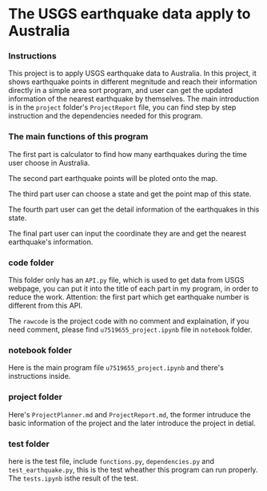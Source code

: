 # The USGS earthquake data apply to Australia

### Instructions

This project is to apply USGS earthquake data to Australia. In this project, it shows earthquake points in different megnitude and reach their information 
 directly in a simple area sort program, and user can get the updated information of the nearest earthquake by themselves. The main introduction is in the `project` folder's `ProjectReport` file, you can find step by step instruction and the dependencies needed for this program.
 
### The main functions of this program

The first part is calculator to find how many earthquakes during the time user choose in Australia.

The second part earthquake points will be ploted onto the map.

The third part user can choose a state and get the point map of this state.

The fourth part user can get the detail information of the earthquakes in this state. 

The final part user can input the coordinate they are and get the nearest earthquake's information.
 
### code folder

This folder only has an `API.py` file, which is used to get data from USGS webpage, you can put it into the title of each part in my program, in order to reduce the 
work. Attention: the first part which get earthquake number is different from this API. 

The `rawcode` is the project code with no comment and explaination, if you need comment, please find `u7519655_project.ipynb` file in `notebook` folder.

### notebook folder

Here is the main program file `u7519655_project.ipynb` and there's instructions inside.

### project folder

Here's `ProjectPlanner.md` and `ProjectReport.md`, the former intruduce the basic information of the project and the later introduce the project in detial.

### test folder

here is the test file, include `functions.py`, `dependencies.py` and `test_earthquake.py`, this is the test wheather this program can run properly. The `tests.ipynb` isthe result of the test.

